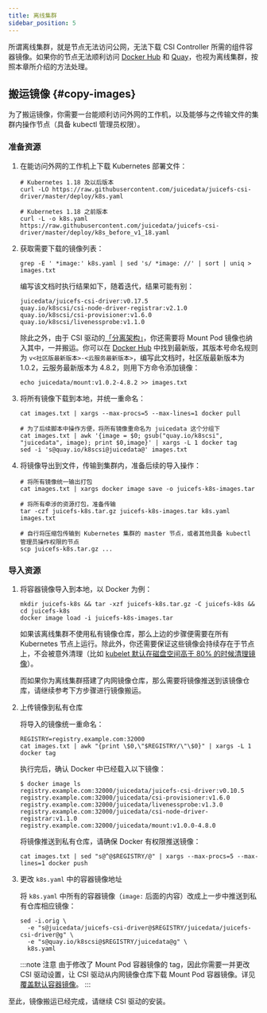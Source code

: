 ```yaml
---
title: 离线集群
sidebar_position: 5
---
```


所谓离线集群，就是节点无法访问公网，无法下载 CSI Controller 所需的组件容器镜像。如果你的节点无法顺利访问 [Docker Hub](https://hub.docker.com) 和 [Quay](https://quay.io)，也视为离线集群，按照本章所介绍的方法处理。

## 搬运镜像 {#copy-images}

为了搬运镜像，你需要一台能顺利访问外网的工作机，以及能够与之传输文件的集群内操作节点（具备 kubectl 管理员权限）。

### 准备资源

1. 在能访问外网的工作机上下载 Kubernetes 部署文件：

   ```shell
   # Kubernetes 1.18 及以后版本
   curl -LO https://raw.githubusercontent.com/juicedata/juicefs-csi-driver/master/deploy/k8s.yaml

   # Kubernetes 1.18 之前版本
   curl -L -o k8s.yaml https://raw.githubusercontent.com/juicedata/juicefs-csi-driver/master/deploy/k8s_before_v1_18.yaml
   ```

2. 获取需要下载的镜像列表：

   ```shell
   grep -E ' *image:' k8s.yaml | sed 's/ *image: //' | sort | uniq > images.txt
   ```

   编写该文档时执行结果如下，随着迭代，结果可能有别：

   ```
   juicedata/juicefs-csi-driver:v0.17.5
   quay.io/k8scsi/csi-node-driver-registrar:v2.1.0
   quay.io/k8scsi/csi-provisioner:v1.6.0
   quay.io/k8scsi/livenessprobe:v1.1.0
   ```

   除此之外，由于 CSI 驱动的[「分离架构」](../introduction.md#architecture)，你还需要将 Mount Pod 镜像也纳入其中，一并搬运。你可以在 [Docker Hub](https://hub.docker.com/r/juicedata/mount/tags?page=1&name=v) 中找到最新版，其版本号命名规则为 `v<社区版最新版本>-<云服务最新版本>`，编写此文档时，社区版最新版本为 1.0.2，云服务最新版本为 4.8.2，则用下方命令添加镜像：

   ```shell
   echo juicedata/mount:v1.0.2-4.8.2 >> images.txt
   ```

3. 将所有镜像下载到本地，并统一重命名：

   ```shell
   cat images.txt | xargs --max-procs=5 --max-lines=1 docker pull

   # 为了后续脚本中操作方便，将所有镜像重命名为 juicedata 这个分组下
   cat images.txt | awk '{image = $0; gsub("quay.io/k8scsi", "juicedata", image); print $0,image}' | xargs -L 1 docker tag
   sed -i 's@quay.io/k8scsi@juicedata@' images.txt
   ```

4. 将镜像导出到文件，传输到集群内，准备后续的导入操作：

   ```shell
   # 将所有镜像统一输出打包
   cat images.txt | xargs docker image save -o juicefs-k8s-images.tar

   # 将所有牵涉的资源打包，准备传输
   tar -czf juicefs-k8s.tar.gz juicefs-k8s-images.tar k8s.yaml images.txt

   # 自行将压缩包传输到 Kubernetes 集群的 master 节点，或者其他具备 kubectl 管理员操作权限的节点
   scp juicefs-k8s.tar.gz ...
   ```

### 导入资源

1. 将容器镜像导入到本地，以 Docker 为例：

   ```shell
   mkdir juicefs-k8s && tar -xzf juicefs-k8s.tar.gz -C juicefs-k8s && cd juicefs-k8s
   docker image load -i juicefs-k8s-images.tar
   ```

   如果该离线集群不使用私有镜像仓库，那么上边的步骤便需要在所有 Kubernetes 节点上运行。除此外，你还需要保证这些镜像会持续存在于节点上，不会被意外清理（比如 [kubelet 默认在磁盘空间高于 80% 的时候清理镜像](https://kubernetes.io/zh-cn/docs/concepts/architecture/garbage-collection/#containers-images)）。

   而如果你为离线集群搭建了内网镜像仓库，那么需要将镜像推送到该镜像仓库，请继续参考下方步骤进行镜像搬运。

2. 上传镜像到私有仓库

   将导入的镜像统一重命名：

   ```shell
   REGISTRY=registry.example.com:32000
   cat images.txt | awk "{print \$0,\"$REGISTRY/\"\$0}" | xargs -L 1 docker tag
   ```

   执行完后，确认 Docker 中已经载入以下镜像：

   ```
   $ docker image ls
   registry.example.com:32000/juicedata/juicefs-csi-driver:v0.10.5
   registry.example.com:32000/juicedata/csi-provisioner:v1.6.0
   registry.example.com:32000/juicedata/livenessprobe:v1.3.0
   registry.example.com:32000/juicedata/csi-node-driver-registrar:v1.1.0
   registry.example.com:32000/juicedata/mount:v1.0.0-4.8.0
   ```

   将镜像推送到私有仓库，请确保 Docker 有权限推送镜像：

   ```shell
   cat images.txt | sed "s@^@$REGISTRY/@" | xargs --max-procs=5 --max-lines=1 docker push
   ```

3. 更改 `k8s.yaml` 中的容器镜像地址

   将 `k8s.yaml` 中所有的容器镜像（`image:` 后面的内容）改成上一步中推送到私有仓库相应镜像：

   ```shell
   sed -i.orig \
     -e "s@juicedata/juicefs-csi-driver@$REGISTRY/juicedata/juicefs-csi-driver@g" \
     -e "s@quay.io/k8scsi@$REGISTRY/juicedata@g" \
     k8s.yaml
   ```

   :::note 注意
   由于修改了 Mount Pod 容器镜像的 tag，因此你需要一并更改 CSI 驱动设置，让 CSI 驱动从内网镜像仓库下载 Mount Pod 容器镜像。详见[覆盖默认容器镜像](../guide/custom-image.md#overwrite-mount-pod-image)。
   :::

至此，镜像搬运已经完成，请继续 CSI 驱动的安装。
